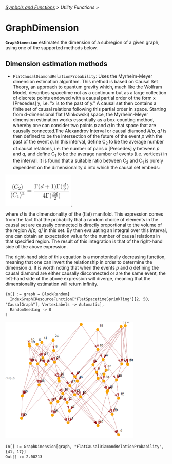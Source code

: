 ###### [Symbols and Functions](/README.md#symbols-and-functions) > Utility Functions >

# GraphDimension

**`GraphDimension`** estimates the dimension of a subregion of a given graph, using one of the supported methods
below.

## Dimension estimation methods
* `FlatCausalDiamondRelationProbability`: Uses the Myrheim-Meyer dimension estimation algorithm. This method is
based on Causal Set Theory, an approach to quantum gravity which, much like the Wolfram Model, describes spacetime
not as a continuum but as a large collection of discrete points endowed with a causal partial order of the form 
x \[Precedes] y, i.e. "x is to the past of y." A causal set then contains a finite set of causal relations following
this partial order in space. Starting from d-dimensional flat (Minkowski) space, the Myrheim-Meyer dimension 
estimation works essentially as a box-counting method, whereby one can consider two points *p* and *q* in that space 
that are causally connected.The Alexandrov Interval or causal diamond *A[p, q]* is then defined to be the intersection
of the future of the event *p* with the past of the event *q*. In this interval, define C<sub>2</sub> to be the 
average number of causal relations, i.e. the number of pairs x \[Precedes] y between *p* and *q*, and define 
C<sub>1</sub> to be the average number of events (i.e. vertices) in the interval. It is found that a suitable ratio 
between C<sub>2</sub> and C<sub>1</sub> is purely dependent on the dimensionality d into which the causal set embeds:

<img src="/Documentation/Images/MyrheimMeyer.png" width="203.8">,

where *d* is the dimensionality of the (flat) manifold. This expression comes from the fact that the probabilty
that a random choice of elements in the causal set are causally connected is directly proportional to the volume
of the region *A[p, q]* in this set. By then evaluating an integral over this interval, one can obtain an
expectation value for the number of causal relations in that specified region. The result of this integration
is that of the right-hand side of the above expression.

The right-hand side of this equation is a monotonically decreasing function, meaning that one can invert the 
relationship in order to determine the dimension *d*. It is worth noting that when the events *p* and *q* defining 
the causal diamond are either causally disconnected or are the same event, the left-hand side of the above expression 
will diverge, meaning that the dimensionality estimation will return infinity.

```wl
In[] := graph = BlockRandom[
  IndexGraph[ResourceFunction["FlatSpacetimeSprinkling"][2, 50, "CausalGraph"], VertexLabels -> Automatic],
  RandomSeeding -> 0
]
```

<img src="/Documentation/Images/GraphDimensionInput.png" width="398.4">

```wl
In[] := GraphDimension[graph, "FlatCausalDiamondRelationProbability", {41, 17}]
Out[] := 2.00213
```
